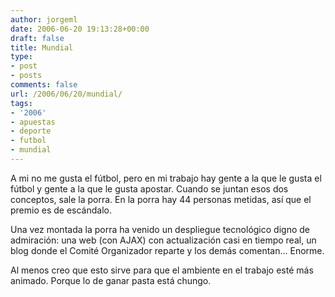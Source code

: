 ```yaml
---
author: jorgeml
date: 2006-06-20 19:13:28+00:00
draft: false
title: Mundial
type: 
- post
- posts
comments: false
url: /2006/06/20/mundial/
tags:
- '2006'
- apuestas
- deporte
- futbol
- mundial
---
```


A mi no me gusta el fútbol, pero en mi trabajo hay gente a la que le gusta el fútbol y gente a la que le gusta apostar. Cuando se juntan esos dos conceptos, sale la porra. En la porra hay 44 personas metidas, así que el premio es de escándalo.

Una vez montada la porra ha venido un despliegue tecnológico digno de admiración: una web (con AJAX) con actualización casi en tiempo real, un blog donde el Comité Organizador reparte y los demás comentan... Enorme.

Al menos creo que esto sirve para que el ambiente en el trabajo esté más animado. Porque lo de ganar pasta está chungo.

